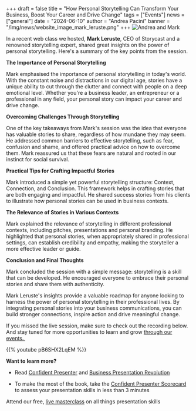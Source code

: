 +++
draft = false
title = "How Personal Storytelling Can Transform Your Business, Boost Your Career and Drive Change"
tags = ["Events"]
news = ["general"]
date = "2024-06-10"
author = "Andrea Pacini"
banner = "/img/news/website_image_mark_leruste.png"
+++
![Andrea and Mark](/img/news/website_image_mark_leruste.png "Andrea and Mark")



In a recent web class we hosted, **Mark Leruste**, CEO of Storycast and a renowned storytelling expert, shared great insights on the power of personal storytelling. Here's a summary of the key points from the session.



**The Importance of Personal Storytelling**

Mark emphasised the importance of personal storytelling in today's world. With the constant noise and distractions in our digital age, stories have a unique ability to cut through the clutter and connect with people on a deep emotional level. Whether you're a business leader, an entrepreneur or a professional in any field, your personal story can impact your career and drive change.



**Overcoming Challenges Through Storytelling**

One of the key takeaways from Mark's session was the idea that everyone has valuable stories to share, regardless of how mundane they may seem. He addressed common barriers to effective storytelling, such as fear, confusion and shame, and offered practical advice on how to overcome them. Mark reassured us that these fears are natural and rooted in our instinct for social survival.



**Practical Tips for Crafting Impactful Stories**

Mark introduced a simple yet powerful storytelling structure: Context, Connection, and Conclusion. This framework helps in crafting stories that are both engaging and impactful. He shared success stories from his clients to illustrate how personal stories can be used in business contexts. 



**The Relevance of Stories in Various Contexts**

Mark explained the relevance of storytelling in different professional contexts, including pitches, presentations and personal branding. He highlighted that personal stories, when appropriately shared in professional settings, can establish credibility and empathy, making the storyteller a more effective leader or guide.



**Conclusion and Final Thoughts**

Mark concluded the session with a simple message: storytelling is a skill that can be developed. He encouraged everyone to embrace their personal stories and share them with authenticity.



Mark Leruste's insights provide a valuable roadmap for anyone looking to harness the power of personal storytelling in their professional lives. By integrating personal stories into your business communications, you can build stronger connections, inspire action and drive meaningful change.



If you missed the live session, make sure to check out the recording below. And stay tuned for more opportunities to learn and grow [through our events. ](https://www.eventbrite.co.uk/o/ideas-on-stage-uk-18757456469)

[](https://www.eventbrite.co.uk/o/ideas-on-stage-uk-18757456469)

{{% youtube pB6SHX2LqEM %}}

**Want to learn more?** 

* Read [Confident Presenter](https://www.ideasonstage.com/resources/confident-presenter-book/) and [Business Presentation Revolution ](https://www.ideasonstage.com/business-presentation-revolution/book/)

* To make the most of the book, take the [Confident Presenter Scorecard](https://ideasonstage.com/score) to assess your presentation skills in less than 3 minutes

Attend our free, [live masterclass](http://ideasonstageuk.eventbrite.com/) on all things presentation skills[](https://www.eventbrite.co.uk/o/ideas-on-stage-uk-18757456469)
